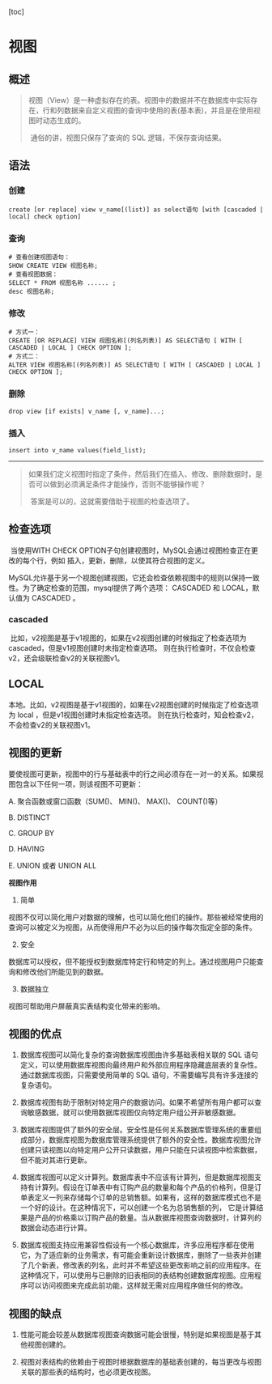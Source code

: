 [toc]

# 视图

## 概述

> ​	视图（View）是一种虚拟存在的表。视图中的数据并不在数据库中实际存在，行和列数据来自定义视图的查询中使用的表(基本表)，并且是在使用视图时动态生成的。
>
> ​	通俗的讲，视图只保存了查询的 SQL 逻辑，不保存查询结果。

## 语法

### 创建

```mysql
create [or replace] view v_name[(list)] as select语句 [with [cascaded | local] check option] 
```

### 查询

```mysql
# 查看创建视图语句：
SHOW CREATE VIEW 视图名称; 
# 查看视图数据：
SELECT * FROM 视图名称 ...... ;
desc 视图名称;
```

### 修改

```mysql
# 方式一：
CREATE [OR REPLACE] VIEW 视图名称[(列名列表)] AS SELECT语句 [ WITH [ CASCADED | LOCAL ] CHECK OPTION ];
# 方式二：
ALTER VIEW 视图名称[(列名列表)] AS SELECT语句 [ WITH [ CASCADED | LOCAL ] CHECK OPTION ];
```

### 删除

```mysql
drop view [if exists] v_name [, v_name]...;
```

### 插入

```mysql
insert into v_name values(field_list);
```

---

> ​	如果我们定义视图时指定了条件，然后我们在插入、修改、删除数据时，是否可以做到必须满足条件才能操作，否则不能够操作呢？ 
>
> ​	答案是可以的，这就需要借助于视图的检查选项了。

## 检查选项

​	当使用WITH CHECK OPTION子句创建视图时，MySQL会通过视图检查正在更改的每个行，例如 插入，更新，删除，以使其符合视图的定义。 

​	MySQL允许基于另一个视图创建视图，它还会检查依赖视图中的规则以保持一致性。为了确定检查的范围，mysql提供了两个选项： CASCADED 和 LOCAL，默认值为 CASCADED 。

### cascaded

​	比如，v2视图是基于v1视图的，如果在v2视图创建的时候指定了检查选项为 cascaded，但是v1视图创建时未指定检查选项。 则在执行检查时，不仅会检查v2，还会级联检查v2的关联视图v1。

## LOCAL

​	本地。比如，v2视图是基于v1视图的，如果在v2视图创建的时候指定了检查选项为 local ，但是v1视图创建时未指定检查选项。 则在执行检查时，知会检查v2，不会检查v2的关联视图v1。

## 视图的更新

要使视图可更新，视图中的行与基础表中的行之间必须存在一对一的关系。如果视图包含以下任何一项，则该视图不可更新：

A. 聚合函数或窗口函数（SUM()、 MIN()、 MAX()、 COUNT()等）

B. DISTINCT

C. GROUP BY

D. HAVING

E. UNION 或者 UNION ALL

**视图作用**

1. 简单

视图不仅可以简化用户对数据的理解，也可以简化他们的操作。那些被经常使用的查询可以被定义为视图，从而使得用户不必为以后的操作每次指定全部的条件。

2. 安全

数据库可以授权，但不能授权到数据库特定行和特定的列上。通过视图用户只能查询和修改他们所能见到的数据。

3. 数据独立

视图可帮助用户屏蔽真实表结构变化带来的影响。

## 视图的优点

1. 数据库视图可以简化复杂的查询数据库视图由许多基础表相关联的 SQL 语句定义，可以使用数据库视图向最终用户和外部应用程序隐藏底层表的复杂性。通过数据库视图，只需要使用简单的 SQL 语句，不需要编写具有许多连接的复杂语句。

2. 数据库视图有助于限制对特定用户的数据访问。如果不希望所有用户都可以查询敏感数据，就可以使用数据库视图仅向特定用户组公开非敏感数据。

3. 数据库视图提供了额外的安全层。安全性是任何关系数据库管理系统的重要组成部分，数据库视图为数据库管理系统提供了额外的安全性。数据库视图允许创建只读视图以向特定用户公开只读数据，用户只能在只读视图中检索数据，但不能对其进行更新。

4. 数据库视图可以定义计算列。数据库表中不应该有计算列，但是数据库视图支持有计算列。假设在订单表中有订购产品的数量和每个产品的价格列，但是订单表定义一列来存储每个订单的总销售额。如果有，这样的数据库模式也不是一个好的设计。在这种情况下，可以创建一个名为总销售额的列， 它是计算结果是产品的价格乘以订购产品的数量。当从数据库视图查询数据时，计算列的数据会动态进行计算。

5. 数据库视图支持应用兼容性假设有一个核心数据库，许多应用程序都在使用它，为了适应新的业务需求，有可能会重新设计数据库，删除了一些表并创建了几个新表，修改表的列名，此时并不希望这些更改影响之前的应用程序。在这种情况下，可以使用与已删除的旧表相同的表结构创建数据库视图。应用程序可以访问视图来完成此前功能，这样就无需对应用程序做任何的修改。

## 视图的缺点

1. 性能可能会较差从数据库视图查询数据可能会很慢，特别是如果视图是基于其他视图创建的。

2. 视图对表结构的依赖由于视图时根据数据库的基础表创建的，每当更改与视图关联的那些表的结构时，也必须更改视图。